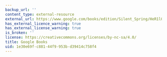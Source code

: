 ```yaml
---
backup_url: ''
content_type: external-resource
external_url: https://www.google.com/books/edition/Silent_Spring/HeR1l0V0r54C?hl=en&gbpv=1
has_external_licence_warning: true
has_external_license_warning: true
is_broken: ''
license: https://creativecommons.org/licenses/by-nc-sa/4.0/
title: Google Books
uid: 1e30e69f-c881-44f9-953b-d39414c758f4
---
```

